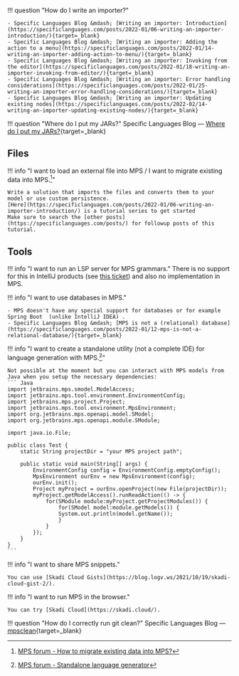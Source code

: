 !!! question "How do I write an importer?"

    - Specific Languages Blog &mdash; [Writing an importer: Introduction](https://specificlanguages.com/posts/2022-01/06-writing-an-importer-introduction/){target=_blank}
    - Specific Languages Blog &mdash; [Writing an importer: Adding the action to a menu](https://specificlanguages.com/posts/2022-01/14-writing-an-importer-adding-action-to-menu/){target=_blank}
    - Specific Languages Blog &mdash; [Writing an importer: Invoking from the editor](https://specificlanguages.com/posts/2022-01/18-writing-an-importer-invoking-from-editor/){target=_blank}
    - Specific Languages Blog &mdash; [Writing an importer: Error handling considerations](https://specificlanguages.com/posts/2022-01/25-writing-an-importer-error-handling-considerations/){target=_blank}
    - Specific Languages Blog &mdash; [Writing an importer: Updating existing nodes](https://specificlanguages.com/posts/2022-02/14-writing-an-importer-updating-existing-nodes/){target=_blank}

!!! question "Where do I put my JARs?"
Specific Languages Blog &mdash; [Where do I put my JARs?](https://specificlanguages.com/posts/2022-03/04-where-do-i-put-my-jars/){target=_blank}

## Files

!!! info "I want to load an external file into MPS / I want to migrate existing data into MPS.[^1]"

    Write a solution that imports the files and converts them to your model or use custom persistence.
    [Here](https://specificlanguages.com/posts/2022-01/06-writing-an-importer-introduction/) is a tutorial series to get started
    Make sure to search the [other posts](https://specificlanguages.com/posts/) for followup posts of this tutorial.

## Tools

!!! info "I want to run an LSP server for MPS grammars."
    There is no support for this in IntelliJ products (see [this ticket](https://youtrack.jetbrains.com/issue/IDEABKL-7409))
    and also no implementation in MPS.

!!! info "I want to use databases in MPS."

    - MPS doesn't have any special support for databases or for example Spring Boot  (unlike IntelliJ IDEA) .
    - Specific Languages Blog &mdash; [MPS is not a (relational) database](https://specificlanguages.com/posts/2022-01/12-mps-is-not-a-relational-database/){target=_blank}

!!! info "I want to create a standalone utility (not a complete IDE) for language generation with MPS.[^2]"

    Not possible at the moment but you can interact with MPS models from Java when you setup the necessary dependencies:
    ``` Java
    import jetbrains.mps.smodel.ModelAccess;
    import jetbrains.mps.tool.environment.EnvironmentConfig;
    import jetbrains.mps.project.Project;
    import jetbrains.mps.tool.environment.MpsEnvironment;
    import org.jetbrains.mps.openapi.model.SModel;
    import org.jetbrains.mps.openapi.module.SModule;
    
    import java.io.File;
    
    public class Test {
        static String projectDir = "your MPS project path";
    
        public static void main(String[] args) {
            EnvironmentConfig config = EnvironmentConfig.emptyConfig();
            MpsEnvironment ourEnv = new MpsEnvironment(config);
            ourEnv.init();
            Project myProject = ourEnv.openProject(new File(projectDir));
            myProject.getModelAccess().runReadAction(() -> {
                for(SModule module:myProject.getProjectModules()) {
                    for(SModel model:module.getModels()) {
                    System.out.println(model.getName());
                    }
                }
            });
        }
    }
    ```

!!! info "I want to share MPS snippets."

    You can use [Skadi Cloud Gists](https://blog.logv.ws/2021/10/19/skadi-cloud-gist-2/).

!!! info "I want to run MPS in the browser."

    You can try [Skadi Cloud](https://skadi.cloud/).

!!! question "How do I correctly run git clean?"
    Specific Languages Blog &mdash; [mpsclean](https://specificlanguages.com/posts/2022-01/17-mpsclean/){target=_blank}

[^1]:[MPS forum - How to migrate existing data into MPS?](https://mps-support.jetbrains.com/hc/en-us/community/posts/360010855700-How-to-migrate-existing-data-into-MPS-)
[^2]:[MPS forum - Standalone language generator](https://mps-support.jetbrains.com/hc/en-us/community/posts/360006153579-Standalone-language-generator)